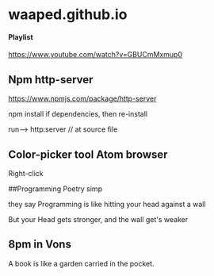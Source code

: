 # waaped.github.io


#### Playlist
https://www.youtube.com/watch?v=GBUCmMxmup0

## Npm http-server

https://www.npmjs.com/package/http-server

npm install if dependencies, then re-install

run--> http:server // at source file

## Color-picker tool Atom browser

Right-click

##Programming Poetry simp

they say Programming is like hitting your head against a wall

But your Head gets stronger, and the wall get's
weaker


## 8pm in Vons

A book is like a garden carried in the pocket.
